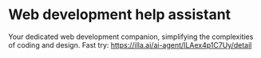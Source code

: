 # Web development help assistant
Your dedicated web development companion, simplifying the complexities of coding and design.
Fast try: https://illa.ai/ai-agent/ILAex4p1C7Uy/detail
